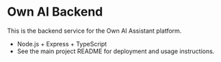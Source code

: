 # Own AI Backend

This is the backend service for the Own AI Assistant platform.

- Node.js + Express + TypeScript
- See the main project README for deployment and usage instructions. 